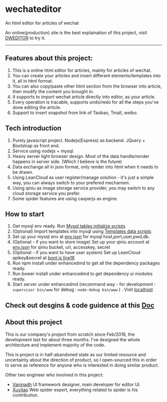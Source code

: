 # wechateditor

An html editor for articles of wechat

An online(production) site is the best explaination of this project, visit [DWEDITOR](http://www.dweditor.com) to try it.

--------------------------------------------------------------------------------

## Features about this project:

1. This is a online html editor for articles, mainly for articles of wechat.
2. You can create your articles and insert different elements/templates into it, all in html format.
3. You can also copy/paste other html section from the browser into article, then modify the content you brought in.
4. It supports to import wechat article directly into editor, as your article.
5. Every operation is tracable, supports undo/redo for all the steps you've done editing the article.
6. Support to insert snapshot from link of Taobao, Tmall, weibo.

## Tech introduction

1. Purely javascript project. Nodejs(Express) as backend. JQuery + Bootstrap as front end.
2. Service using nodejs + mysql.
3. Heavy server light browser design. Most of the data handle/render happens in server side. (Which I believe is the future)
4. Data exchange all in json format, only render into html when it needs to be drawn.
5. Using LeanCloud as user register/manage solution - it's just a simple way, you can always switch to your prefered mechanism.
6. Using qiniu as image storage service provider, you may switch to any cloud storage service you prefer.
7. Some spider features are using casperjs as engine.

## How to start

1. Get mysql env ready. Run [Mysql tables initialize scripts](enhancedmd/util/mysql.txt)
2. (Optional) Import templates into mysql using [Templates data scripts](enhancedmd/util/template.sql)
3. Set up your mysql env at [env.json](enhancedmd/util/env.json) for mysql host,port,user,pwd,db.
4. (Optional - if you want to store image) Set up your qiniu account at [env.json](enhancedmd/util/env.json) for qiniu bucket, url, accesskey, secret
5. (Optional - if you want to have user system) Set up LeanCloud apikey&secret at [boot.js line18](enhancedmd/public/js/KCEPROD/boot/boot.js)
6. Run npm install under enhancedmd to get all the dependency packages ready.
7. Run bower install under enhancedmd to get dependency ui modules ready.
8. Start server under enhancedmd (recommand way - for development : `supervisor bin/www` for debug : `node-debug bin/www` ) . Visit [localhost](http://localhost:3000)

## Check out desgins & code guidence at this [Doc](Docs/design.md)

## About this project

This is our company's project from scratch since Feb/2016, the development last for about three months. I've designed the whole architecture and implement majority of the code.

This is project is in half-abandoned state as our limited resource and uncertainty about the direction of product, so I open-sourced this in order to serve as reference for anyone who is interested in doing similar product.

Other two engineer who involved in this project:

- [Vaninadh](https://github.com/mindyue) UI framework designer, main developer for editor UI.
- [Xuyitao](https://github.com/xuyitao) Web spider expert, everything related to spider is his contribution.
